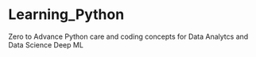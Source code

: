 # Learning_Python
Zero to Advance Python care and coding concepts for Data Analytcs and Data Science Deep ML
